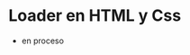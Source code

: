 # Loader en HTML y Css


- en proceso <!-- hay que corregir el circulo que se super pone -->
<!-- [Link para ver online](https://sebagnh.github.io/Tarjeta-Perfil-Animada-css/ "Link para ver online")
 -->



<!-- ![Muestra](./img/muestra-pinion-fijo.png "Muestra de la web") -->